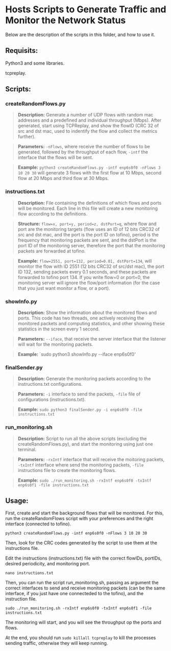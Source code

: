# Hosts Scripts to Generate Traffic and Monitor the Network Status

Below are the description of the scripts in this folder, and how to use it.
## Requisits:
Python3 and some libraries.

tcpreplay.

## Scripts:

### createRandomFlows.py
> **Description:** Generate a number of UDP flows with random mac addresses and a predefined and individual throughput (Mbps). After generated, start using TCPReplay, and show the flowID (CRC 32 of src and dst mac, used to indentify the flow and collect the metrics further).

> **Parameters:** `-nFlows`, where receive the number of flows to be generated, followed by the throughput of each flow, `-intf` the interface that the flows will be sent.

> **Example:** `python3 createRandomFlows.py -intf enp6s0f0 -nFlows 3 10 20 30` will generate 3 flows with the first flow at 10 Mbps, second flow at 20 Mbps and third flow at 30 Mbps.

### instructions.txt
> **Description:** File containing the definitions of which flows and ports will be monitored. Each line in this file will create a new monitoring flow according to the definitions.

> **Structure:** `flow=x, port=y, period=z, dstPort=q`, where flow and port are the monitoring targets (flow uses an ID of 12 bits CRC32 of src and dst mac, and the port is the port ID on tofino), period is the frequency that monitoring packets are sent, and the dstPort is the port ID of the monitoring server, therefore the port that the monitoring packets are forwarded at tofino.

> **Example:** `flow=2551, port=132, period=0.01, dstPort=134`, will monitor the flow with ID 2551 (12 bits CRC32 of src/dst mac), the port ID 132, sending packets every 0.1 seconds, and these packets are forwarded to tofino port 134. If you write flow=0 or port=0, the monitoring server will ignore the flow/port information (for the case that you just want monitor a flow, or a port).

### showInfo.py
> **Description:** Show the information about the monitored flows and ports. This code has two threads, one actively receiving the monitored packets and computing statistics, and other showing these statistics in the screen every 1 second.

> **Parameters:** `--iface`, that receive the server interface that the listener will wait for the monitoring packets.

> **Example:** `sudo python3 showInfo.py --iface enp6s0f0'

### finalSender.py
> **Description:** Generate the monitoring packets according to the instructions.txt configurations.

> **Parameters:** `-i` interface to send the packets, `-file` file of configurations (instructions.txt).

> **Example:** `sudo python3 finalSender.py -i enp6s0f0 -file instructions.txt`

### run_monitoring.sh
> **Description:** Script to run all the above scripts (excluding the createRandomFlows.py), and start the monitoring using just one terminal.

> **Parameters:** `-rxIntf` interface that will receive the moitoring packets, `-txIntf` interface where send the monitoring packets, `-file` instructions file to create the monitoring flows.

> **Example:** `sudo ./run_monitoring.sh -rxIntf enp6s0f0 -txIntf enp6s0f1 -file instructions.txt`


## Usage:

First, create and start the background flows that will be monitored. For this, run the createRandomFlows script with your preferences and the right interface (connected to tofino).

```
python3 createRandomFlows.py -intf enp6s0f0 -nFlows 3 10 20 30
```

Then, look for the CRC codes generated by the script to use them at the instructions file.

Edit the instructions (instructions.txt) file with the correct flowIDs, portIDs, desired periodicity, and monitoring port.

```
nano instructions.txt
```

Then, you can run the script run_monitoring.sh, passing as argument the correct interfaces to send and receive monitoring packets (can be the same interface, if you just have one connecteded to the tofino), and the instruction file.

```
sudo ./run_monitoring.sh -rxIntf enp6s0f0 -txIntf enp6s0f1 -file instructions.txt
```

The monitoring will start, and you will see the throughput op the ports and flows.

At the end, you should run `sudo killall tcpreplay` to kill the processes sending traffic, otherwise they will keep running.


